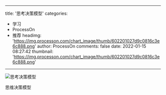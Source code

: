 
---
title: '思考决策模型'
categories: 
 - 学习
 - ProcessOn
 - 推荐
headimg: 'https://img.processon.com/chart_image/thumb/602201027d9c0816c3e6c888.png'
author: ProcessOn
comments: false
date: 2022-01-15 08:27:42
thumbnail: 'https://img.processon.com/chart_image/thumb/602201027d9c0816c3e6c888.png'
---

<div>   
<img class="thumb" alt="思考决策模型" src="https://img.processon.com/chart_image/thumb/602201027d9c0816c3e6c888.png" referrerpolicy="no-referrer">
<p>思维决策模型</p>  
</div>
            